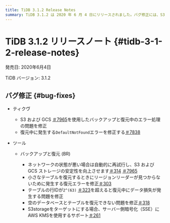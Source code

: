 ```yaml
---
title: TiDB 3.1.2 Release Notes
summary: TiDB 3.1.2 は 2020 年 6 月 4 日にリリースされました。バグ修正には、S3 および GCS を使用したバックアップと復元中のエラー処理、および復元中の DefaultNotFound` エラーが含まれます。Backup & Restore (BR) などのツールは、ネットワークの状態が悪い場合に自動的に再試行し、復元の失敗やデータ損失の問題を修正し、S3storageを使用したサーバー側暗号化用の AWS KMS をサポートするようになりました。
---
```


# TiDB 3.1.2 リリースノート {#tidb-3-1-2-release-notes}

発売日: 2020年6月4日

TiDB バージョン: 3.1.2

## バグ修正 {#bug-fixes}

-   ティクヴ

    -   S3 および GCS [＃7965](https://github.com/tikv/tikv/pull/7965)を使用したバックアップと復元中のエラー処理の問題を修正
    -   復元中に発生する`DefaultNotFound`エラーを修正する[＃7838](https://github.com/tikv/tikv/pull/7938)

-   ツール

    -   バックアップと復元 (BR)

        -   ネットワークの状態が悪い場合は自動的に再試行し、S3 および GCS ストレージの安定性を向上させます[＃314](https://github.com/pingcap/br/pull/314) [＃7965](https://github.com/tikv/tikv/pull/7965)
        -   小さなテーブルを復元するときにリージョンリーダーが見つからないために発生する復元エラーを修正[＃303](https://github.com/pingcap/br/pull/303)
        -   テーブルの行IDが`2^(63)` [＃323](https://github.com/pingcap/br/pull/323)を超えると復元中にデータ損失が発生する問題を修正
        -   空のデータベースとテーブルを復元できない問題を修正[＃318](https://github.com/pingcap/br/pull/318)
        -   S3storageをターゲットにする場合、サーバー側暗号化（SSE）にAWS KMSを使用するサポート[＃261](https://github.com/pingcap/br/pull/261)
